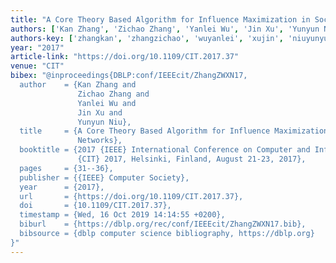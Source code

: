 ```yaml
---
title: "A Core Theory Based Algorithm for Influence Maximization in Social Networks"
authors: ['Kan Zhang', 'Zichao Zhang', 'Yanlei Wu', 'Jin Xu', 'Yunyun Niu']
authors-key: ['zhangkan', 'zhangzichao', 'wuyanlei', 'xujin', 'niuyunyun']
year: "2017"
article-link: "https://doi.org/10.1109/CIT.2017.37"
venue: "CIT"
bibex: "@inproceedings{DBLP:conf/IEEEcit/ZhangZWXN17,
  author    = {Kan Zhang and
               Zichao Zhang and
               Yanlei Wu and
               Jin Xu and
               Yunyun Niu},
  title     = {A Core Theory Based Algorithm for Influence Maximization in Social
               Networks},
  booktitle = {2017 {IEEE} International Conference on Computer and Information Technology,
               {CIT} 2017, Helsinki, Finland, August 21-23, 2017},
  pages     = {31--36},
  publisher = {{IEEE} Computer Society},
  year      = {2017},
  url       = {https://doi.org/10.1109/CIT.2017.37},
  doi       = {10.1109/CIT.2017.37},
  timestamp = {Wed, 16 Oct 2019 14:14:55 +0200},
  biburl    = {https://dblp.org/rec/conf/IEEEcit/ZhangZWXN17.bib},
  bibsource = {dblp computer science bibliography, https://dblp.org}
}"
---
```

